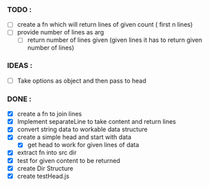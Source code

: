 ### TODO : 
- [ ] create a fn which will return lines of given count ( first n lines)
- [ ] provide number of lines as arg
  - [ ] return number of lines given
     (given lines it has to return given number of lines)

### IDEAS :
- [ ] Take options as object and then pass to head

### DONE :

- [x] create a fn to join lines
- [x] Implement separateLine to take content and return lines
- [x] convert string data to workable data structure
- [x] create a simple head and start with data
  - [x] get head to work for given lines of data
- [x] extract fn into src dir
- [x] test for given content to be returned
- [x] create Dir Structure
- [x] create testHead.js
